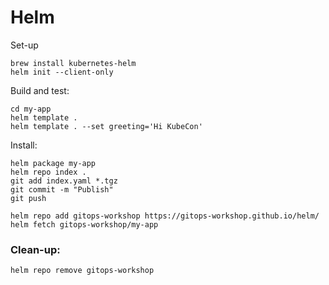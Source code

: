 # Helm

Set-up

```
brew install kubernetes-helm
helm init --client-only
```

Build and test:

```
cd my-app
helm template .
helm template . --set greeting='Hi KubeCon' 
```

Install:

```
helm package my-app
helm repo index .
git add index.yaml *.tgz
git commit -m "Publish"
git push
```

```
helm repo add gitops-workshop https://gitops-workshop.github.io/helm/
helm fetch gitops-workshop/my-app
```

### Clean-up:

```
helm repo remove gitops-workshop
```
